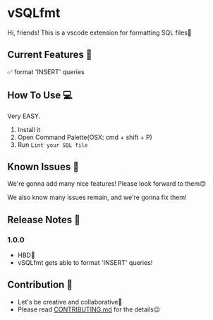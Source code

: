 # vSQLfmt

Hi, friends!
This is a vscode extension for formatting SQL files🥳

## Current Features 🎉

✅ format 'INSERT' queries

## How To Use 💻
Very EASY.

1. Install it
2. Open Command Palette(OSX: cmd + shift + P)
3. Run `Lint your SQL file`

## Known Issues 👾

We're gonna add many nice features!
Please look forward to them😊

We also know many issues remain, and we're gonna fix them!

## Release Notes 📓

### 1.0.0

- HBD🎂
- vSQLfmt gets able to format 'INSERT' queries!

## Contribution 🌟
- Let's be creative and collaborative👶
- Please read [CONTRIBUTING.md](https://github.com/canalun/vsqlfmt/blob/main/CONTRIBUTING.md) for the details😉